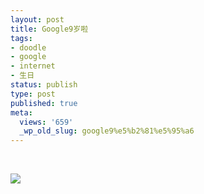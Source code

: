 ```yaml
---
layout: post
title: Google9岁啦
tags:
- doodle
- google
- internet
- 生日
status: publish
type: post
published: true
meta:
  views: '659'
  _wp_old_slug: google9%e5%b2%81%e5%95%a6
---
```

&nbsp;</p>
<p><img src="http://azaleasays.com/wp-content/uploads/2010/07/9th_birthday_res.gif" /></p>
